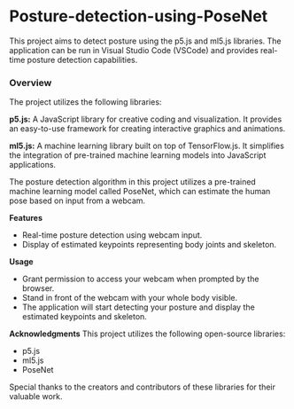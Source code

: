 # Posture-detection-using-PoseNet

This project aims to detect posture using the p5.js and ml5.js libraries. The application can be run in Visual Studio Code (VSCode) and provides real-time posture detection capabilities.

### Overview
The project utilizes the following libraries:

**p5.js:** A JavaScript library for creative coding and visualization. It provides an easy-to-use framework for creating interactive graphics and animations.

**ml5.js:** A machine learning library built on top of TensorFlow.js. It simplifies the integration of pre-trained machine learning models into JavaScript applications.

The posture detection algorithm in this project utilizes a pre-trained machine learning model called PoseNet, which can estimate the human pose based on input from a webcam.

**Features**
- Real-time posture detection using webcam input.
- Display of estimated keypoints representing body joints and skeleton.

**Usage**
- Grant permission to access your webcam when prompted by the browser.
- Stand in front of the webcam with your whole body visible.
- The application will start detecting your posture and display the estimated keypoints and skeleton.

**Acknowledgments**
This project utilizes the following open-source libraries:

- p5.js
- ml5.js
- PoseNet
  
Special thanks to the creators and contributors of these libraries for their valuable work.

